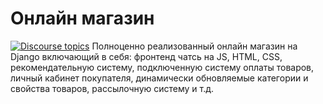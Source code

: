 # Онлайн магазин
[![Discourse topics](https://img.shields.io/badge/License-GPLv3-orange)](https://www.gnu.org/licenses/gpl-3.0) 
Полноценно реализованный онлайн магазин на Django включающий в себя: фронтенд чатсь на JS, HTML, CSS, рекомендательную систему, подключенную систему оплаты товаров, личный кабинет покупателя, динамически обновляемые категории и свойства товаров, рассылочную систему и т.д.
